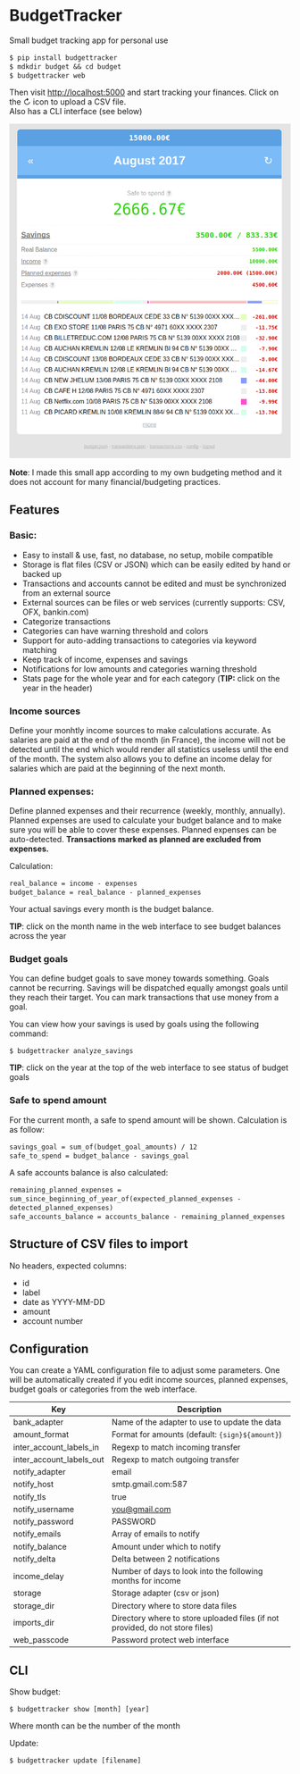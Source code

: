 # BudgetTracker

Small budget tracking app for personal use

    $ pip install budgettracker
    $ mdkdir budget && cd budget
    $ budgettracker web

Then visit <http://localhost:5000> and start tracking your finances. Click on the &#8635; icon to upload a CSV file.  
Also has a CLI interface (see below)

![](screenshot.png)

**Note**: I made this small app according to my own budgeting method and it does not account for many financial/budgeting practices.

## Features

### Basic:

 - Easy to install & use, fast, no database, no setup, mobile compatible
 - Storage is flat files (CSV or JSON) which can be easily edited by hand or backed up
 - Transactions and accounts cannot be edited and must be synchronized from an external source
 - External sources can be files or web services (currently supports: CSV, OFX, bankin.com)
 - Categorize transactions
 - Categories can have warning threshold and colors
 - Support for auto-adding transactions to categories via keyword matching
 - Keep track of income, expenses and savings
 - Notifications for low amounts and categories warning threshold
 - Stats page for the whole year and for each category (**TIP:** click on the year in the header)
 
### Income sources

Define your monhtly income sources to make calculations accurate. As salaries are paid at the end of the month (in France), the income will not be detected until the end which would render all statistics useless until the end of the month. The system also allows you to define an income delay for salaries which are paid at the beginning of the next month.
 
### Planned expenses:

Define planned expenses and their recurrence (weekly, monthly, annually). Planned expenses are used to calculate your budget balance and to make sure you will be able to cover these expenses. Planned expenses can be auto-detected.
**Transactions marked as planned are excluded from expenses.**

Calculation:
 
    real_balance = income - expenses
    budget_balance = real_balance - planned_expenses
    
Your actual savings every month is the budget balance.

**TIP**: click on the month name in the web interface to see budget balances across the year

### Budget goals

You can define budget goals to save money towards something. Goals cannot be recurring. Savings will be dispatched equally amongst goals until they reach their target. You can mark transactions that use money from a goal.

You can view how your savings is used by goals using the following command:

    $ budgettracker analyze_savings
    
**TIP**: click on the year at the top of the web interface to see status of budget goals
    
### Safe to spend amount

For the current month, a safe to spend amount will be shown. Calculation is as follow:

    savings_goal = sum_of(budget_goal_amounts) / 12
    safe_to_spend = budget_balance - savings_goal

A safe accounts balance is also calculated:

    remaining_planned_expenses = sum_since_beginning_of_year_of(expected_planned_expenses - detected_planned_expenses)
    safe_accounts_balance = accounts_balance - remaining_planned_expenses
    
## Structure of CSV files to import

No headers, expected columns:

 - id
 - label
 - date as YYYY-MM-DD
 - amount
 - account number
    
## Configuration

You can create a YAML configuration file to adjust some parameters. One will be automatically created if you edit income sources, planned expenses, budget goals or categories from the web interface.

| Key | Description |
| --- | --- |
|bank_adapter|Name of the adapter to use to update the data|
|amount_format|Format for amounts (default: `{sign}${amount}`)|
|inter_account_labels_in|Regexp to match incoming transfer|
|inter_account_labels_out|Regexp to match outgoing transfer|
|notify_adapter|email|
|notify_host|smtp.gmail.com:587|
|notify_tls|true|
|notify_username|you@gmail.com|
|notify_password|PASSWORD|
|notify_emails|Array of emails to notify|
|notify_balance|Amount under which to notify|
|notify_delta|Delta between 2 notifications|
|income_delay|Number of days to look into the following months for income|
|storage|Storage adapter (csv or json)|
|storage_dir|Directory where to store data files|
|imports_dir|Directory where to store uploaded files (if not provided, do not store files)|
|web_passcode|Password protect web interface|

## CLI

Show budget:

    $ budgettracker show [month] [year]
    
Where month can be the number of the month

Update:

    $ budgettracker update [filename]
    
